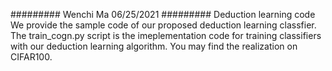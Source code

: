 ######### Wenchi Ma 06/25/2021 #########
Deduction learning code
We provide the sample code of our proposed deduction learning classfier.
The train_cogn.py script is the imeplementation code for training classifiers with our deduction learning algorithm. You may find the realization on CIFAR100. 
